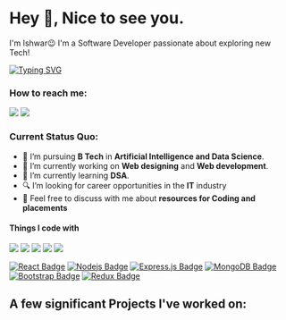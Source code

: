 <h1> Hey 👋, Nice to see you.</h1>

I'm Ishwar😉 I'm a Software Developer passionate about exploring new Tech!

[![Typing SVG](https://readme-typing-svg.herokuapp.com?vCenter=true&width=500&lines=Full+Stack+Developer;Passionate+about+Tech)](https://git.io/typing-svg)

### How to reach me: 
<a href="mailto: ishwarzatke@gmail.com">
<img src="https://img.shields.io/badge/-ishwarzatke@gmail.com-7B83EB?&style=for-the-badge&logo=Microsoft-outlook&logoColor=white" ></a> <a href="https://www.linkedin.com/in/ishwar-zatke-48708b219//">
<a href="https://www.linkedin.com/in/ishwar-zatke-48708b219/"><img src="https://img.shields.io/badge/Ishwar Zatke-%230077B5.svg?&style=for-the-badge&logo=linkedin&logoColor=white" ></a> 
</a> 



### Current Status Quo:

- 💼 I’m pursuing <strong>B Tech</strong> in <strong> Artificial Intelligence and Data Science</strong>.
- 🔭 I’m currently working on <strong>Web designing</strong> and <strong> Web development</strong>.
- 🌱 I’m currently learning <strong>DSA</strong>.
- 🔍 I’m looking for career opportunities in the <strong>IT</strong> industry
- 💬 Feel free to discuss with me about <strong> resources for Coding and placements</strong>

#### Things I code with
<img src="https://img.shields.io/badge/c++%20-%2300599C.svg?&style=for-the-badge&logo=c%2B%2B&logoColor=white"> <img src="https://img.shields.io/badge/python%20-%2314354C.svg?&style=for-the-badge&logo=python&logoColor=white">  <img src="https://img.shields.io/badge/javascript%20-%23323330.svg?&style=for-the-badge&logo=javascript&logoColor=%23F7DF1E"> <img src="https://img.shields.io/badge/git%20-%23F05032.svg?&style=for-the-badge&logo=git&logoColor=white"/>   <img src="http://img.shields.io/badge/-VS%20Code-000000?style=for-the-badge&logo=Visual-studio-code&logoColor=blue"> 


[![React Badge](https://img.shields.io/badge/-React-61DBFB?style=for-the-badge&labelColor=black&logo=react&logoColor=61DBFB)](#)  [![Nodejs Badge](https://img.shields.io/badge/-Nodejs-3C873A?style=for-the-badge&labelColor=black&logo=node.js&logoColor=3C873A)](#) [![Express.js Badge](https://img.shields.io/badge/Express.js-000000?style=for-the-badge&logo=express&logoColor=white)](#) [![MongoDB Badge](https://img.shields.io/badge/MongoDB-4EA94B?style=for-the-badge&logo=mongodb&logoColor=white)](#)
[![Bootstrap Badge](https://img.shields.io/badge/Bootstrap-563D7C?style=for-the-badge&logo=bootstrap&logoColor=white)](#)    [![Redux Badge](https://img.shields.io/badge/Redux-593D88?style=for-the-badge&logo=redux&logoColor=white)](#) 

<!-- ### Stats Overview : :cyclone:
<img align="center" src="https://github-readme-stats.vercel.app/api?username=VaishnaviVV&show_icons=true&theme=material-palenight&hide=html,Tcl" />
<img align="center" src="https://github-profile-trophy.vercel.app/?username=VaishnaviVV&theme=dracula&no-bg=true&row=1"/>
 -->
## A few significant Projects I've worked on:<br><br>
<!-- 
### Github Activity: 🔥 
<img align="center" src="https://activity-graph.herokuapp.com/graph?username=VaishnaviVV&theme=dracula&color=B994E6&bg_color=2B2D3D" /> -->
